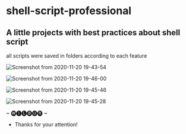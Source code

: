 # shell-script-professional

## A little projects with best practices about shell script

all scripts were saved in folders according to each feature

![Screenshot from 2020-11-20 19-43-54](https://user-images.githubusercontent.com/59379254/99857132-54406980-2b69-11eb-9b9b-948fb56499e8.png)

![Screenshot from 2020-11-20 19-46-00](https://user-images.githubusercontent.com/59379254/99857148-5c000e00-2b69-11eb-9e8b-c8fcd8d049bf.png)

![Screenshot from 2020-11-20 19-45-46](https://user-images.githubusercontent.com/59379254/99857147-5b677780-2b69-11eb-90fb-0c5ec648e354.png)

![Screenshot from 2020-11-20 19-45-28](https://user-images.githubusercontent.com/59379254/99857145-5acee100-2b69-11eb-9fef-938cc8435439.png)


~ 🅦🅘🅛🅑🅤🅡 ~
 - Thanks for your attention!
